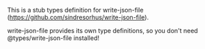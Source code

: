 This is a stub types definition for write-json-file (https://github.com/sindresorhus/write-json-file).

write-json-file provides its own type definitions, so you don't need @types/write-json-file installed!